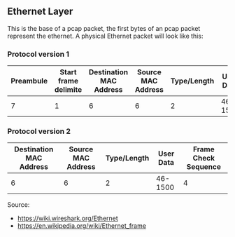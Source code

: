 ## Ethernet Layer

This is the base of a pcap packet, the first bytes of an pcap packet represent the ethernet.
A physical Ethernet packet will look like this: 

### Protocol version 1

| Preambule | Start frame delimite | Destination MAC Address | Source MAC Address |  Type/Length | User Data | Frame Check Sequence |
| --------- | -------------------- | ----------------------- | ------------------ | ------------ | --------- | -------------------- |
| 7 | 1 | 6 | 6 | 2 | 46-1500 | 4 |


### Protocol version 2

| Destination MAC Address | Source MAC Address |  Type/Length | User Data | Frame Check Sequence |
| ----------------------- | ------------------ | ------------ | --------- | -------------------- |
| 6 | 6 | 2 | 46-1500 | 4 |


Source: 
* https://wiki.wireshark.org/Ethernet
* https://en.wikipedia.org/wiki/Ethernet_frame
